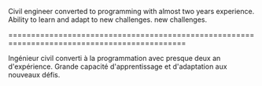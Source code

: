 Civil engineer converted to programming with almost two years experience. Ability to learn and adapt to new challenges. new challenges. 

=============================================================================================

Ingénieur civil converti à la programmation avec presque deux an d'expérience. Grande capacité d'apprentissage et d'adaptation aux nouveaux défis.
